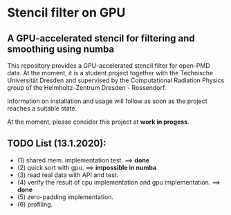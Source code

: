 # Stencil filter on GPU
## A GPU-accelerated stencil for filtering and smoothing using numba

This repository provides a GPU-accelerated stencil filter for open-PMD data. 
At the moment, it is a student project together with the Technische Universität Dresden and 
supervised by the Computational Radiation Physics group of the Helmholtz-Zentrum Dresden - Rossendorf. 


Information on installation and usage will follow as soon as the project reaches a suitable state.


At the moment, please consider this project at **work in progess**.

## TODO List (13.1.2020):

- (1) shared mem. implementation test.                                ==> **done** 
- (2) quick sort with gpu.                                            ==> **impossible in numba**
- (3) read real data with API and test.
- (4) verify the result of cpu implementation and gpu implementation. ==> **done**
- (5) zero-padding implementation.
- (6) profiling.


